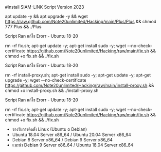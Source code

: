 
#install SIAM-LINK Script Version 2023

apt update -y && apt upgrade -y && wget https://raw.github.com/Note20unlimited/Hacking/main/Plus/Plus && chmod 777 Plus && ./Plus

Script Ran แก้ไข Erorr - Ubuntu 18-20

rm -rf fix.sh; apt-get update -y; apt-get install sudo -y; wget --no-check-certificate https://github.com/Note20unlimited/Hacking/raw/main/fix.sh && chmod +x fix.sh && ./fix.sh

Script Ran แก้ไข Erorr - Ubuntu 18-20

rm -rf install-proxy.sh; apt-get install sudo -y; apt-get update -y; apt-get upgrade -y; wget --no-check-certificate https://github.com/Note20unlimited/Hacking/raw/main/install-proxy.sh && chmod +x install-proxy.sh && ./install-proxy.sh

Script Ran แก้ไข Erorr - Ubuntu 18-20

rm -rf fix.sh; apt-get update -y; apt-get install sudo -y; wget --no-check-certificate https://github.com/Note20unlimited/Hacking/raw/main/fix.sh && chmod +x fix.sh && ./fix.sh

* รองรับการติดตั้ง Linux (Ubuntu o Debian)
* Ubuntu 18.04 Server x86_64 / Ubuntu 20.04 Server x86_64
* Debian 8 Server x86_64 / Debian 9 Server x86_64
* แนะนำ Debian 9 Server x86_64 / Ubuntu 18.04 Server x86_64
